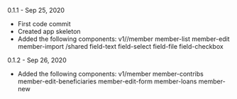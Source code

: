 0.1.1 - Sep 25, 2020
- First code commit
- Created app skeleton
- Added the following components:
    v1//member
        member-list
        member-edit
        member-import
    /shared
        field-text
        field-select
        field-file
        field-checkbox

0.1.2 - Sep 26, 2020
- Added the following components:
    v1/member
        member-contribs
        member-edit-beneficiaries
        member-edit-form
        member-loans
        member-new
    
